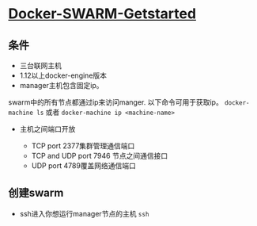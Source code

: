 # [Docker-SWARM-Getstarted](https://docs.docker.com/engine/swarm/swarm-tutorial/)

## 条件

+ 三台联网主机
+ 1.12以上docker-engine版本
+ manager主机包含固定ip。

swarm中的所有节点都通过ip来访问manger.
以下命令可用于获取ip。 `docker-machine ls` 或者 `docker-machine ip <machine-name>`

+ 主机之间端口开放

  + TCP port 2377集群管理通信端口
  + TCP and UDP port 7946 节点之间通信接口
  + UDP port 4789覆盖网络通信端口

## 创建swarm

+ ssh进入你想运行manager节点的主机 `ssh `